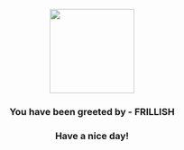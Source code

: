 <p align="center">
            <img src="https://raw.githubusercontent.com/PokeAPI/sprites/master/sprites/pokemon/592.png" width="150" height="150">
          </p>
          <h3 align="center">You have been greeted by - <b>FRILLISH</b></h3>
          <h3 align="center">Have a nice day!</h3>
